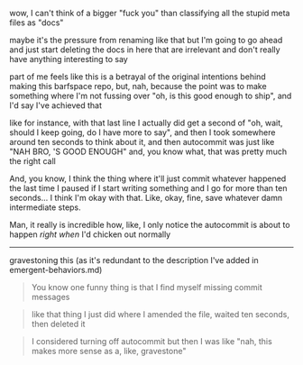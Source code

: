 wow, I can't think of a bigger "fuck you" than classifying all the stupid meta files as "docs"

maybe it's the pressure from renaming like that but I'm going to go ahead and just start deleting the docs in here that are irrelevant and don't really have anything interesting to say

part of me feels like this is a betrayal of the original intentions behind making this barfspace repo, but, nah, because the point was to make something where I'm not fussing over "oh, is this good enough to ship", and I'd say I've achieved that

like for instance, with that last line I actually did get a second of "oh, wait, should I keep going, do I have more to say", and then I took somewhere around ten seconds to think about it, and then autocommit was just like "NAH BRO, 'S GOOD ENOUGH" and, you know what, that was pretty much the right call

And, you know, I think the thing where it'll just commit whatever happened the last time I paused if I start writing something and I go for more than ten seconds... I think I'm okay with that. Like, okay, fine, save whatever damn intermediate steps.

Man, it really is incredible how, like, I only notice the autocommit is about to happen *right when* I'd chicken out normally

---

gravestoning this (as it's redundant to the description I've added in emergent-behaviors.md)

> You know one funny thing is that I find myself missing commit messages

> like that thing I just did where I amended the file, waited ten seconds, then deleted it

> I considered turning off autocommit but then I was like "nah, this makes more sense as a, like, gravestone"
